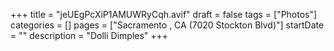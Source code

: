 +++
title = "jeUEgPcXiP1AMUWRyCqh.avif"
draft = false
tags = ["Photos"]
categories = []
pages = ["Sacramento , CA (7020 Stockton Blvd)"]
startDate = ""
description = "Dolli Dimples"
+++

